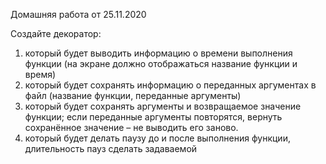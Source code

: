 Домашняя работа от 25.11.2020

Создайте декоратор:
1. который будет выводить информацию о времени выполнения функции (на экране должно отображаться название функции и время)
2. который будет сохранять информацию о переданных аргументах в файл (название функции, переданные аргументы)
3. который будет сохранять аргументы и возвращаемое значение функции; если переданные аргументы повторятся, вернуть сохранённое значение – не выводить его заново.
4. который будет делать паузу до и после выполнения функции, длительность пауз сделать задаваемой
